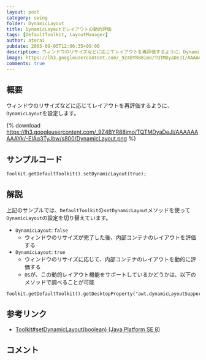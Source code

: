 ```yaml
---
layout: post
category: swing
folder: DynamicLayout
title: DynamicLayoutでレイアウトの動的評価
tags: [DefaultToolkit, LayoutManager]
author: aterai
pubdate: 2005-09-05T12:06:35+09:00
description: ウィンドウのリサイズなどに応じてレイアウトを再評価するように、DynamicLayoutを設定します。
image: https://lh3.googleusercontent.com/_9Z4BYR88imo/TQTMDyaDeJI/AAAAAAAAAYk/-EIAq3TyJbw/s800/DynamicLayout.png
comments: true
---
```

## 概要
ウィンドウのリサイズなどに応じてレイアウトを再評価するように、`DynamicLayout`を設定します。

{% download https://lh3.googleusercontent.com/_9Z4BYR88imo/TQTMDyaDeJI/AAAAAAAAAYk/-EIAq3TyJbw/s800/DynamicLayout.png %}

## サンプルコード
<pre class="prettyprint"><code>Toolkit.getDefaultToolkit().setDynamicLayout(true);
</code></pre>

## 解説
上記のサンプルでは、`DefaultToolkit`の`setDynamicLayout`メソッドを使って`DynamicLayout`の設定を切り替えています。

- `DynamicLayout`: `false`
    - ウィンドウのリサイズが完了した後、内部コンテナのレイアウトを評価する
- `DynamicLayout`: `true`
    - ウィンドウのリサイズに応じて、内部コンテナのレイアウトを動的に評価する
    - `OS`が、この動的レイアウト機能をサポートしているかどうかは、以下のメソッドで調べることが可能

<!-- dummy comment line for breaking list -->

<pre class="prettyprint"><code>Toolkit.getDefaultToolkit().getDesktopProperty("awt.dynamicLayoutSupported");
</code></pre>

## 参考リンク
- [Toolkit#setDynamicLayout(boolean) (Java Platform SE 8)](https://docs.oracle.com/javase/jp/8/docs/api/java/awt/Toolkit.html#setDynamicLayout-boolean-)

<!-- dummy comment line for breaking list -->

## コメント

